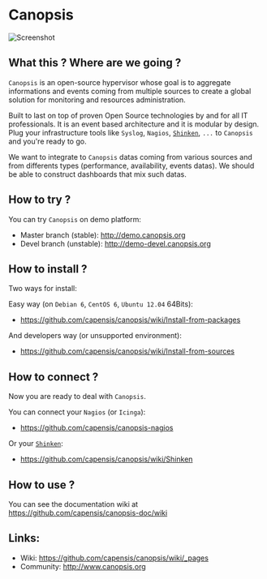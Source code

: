 # Canopsis
![Screenshot](https://raw.github.com/capensis/canopsis/develop/screenshots/01.png)

## What this ? Where are we going ?
`Canopsis` is an open-source hypervisor whose goal is to aggregate informations and events coming from multiple sources to create a global solution for monitoring and resources administration.

Built to last on top of proven Open Source technologies by and for all IT professionals. It is an event based architecture and it is modular by design. Plug your infrastructure tools like `Syslog`, `Nagios`, [`Shinken`](https://github.com/naparuba/shinken), `...` to `Canopsis` and you're ready to go.

We want to integrate to `Canopsis` datas coming from various sources and from differents types (performance, availability, events datas). We should be able to construct dashboards that mix such datas.

## How to try ?

You can try `Canopsis` on demo platform:
* Master branch (stable): http://demo.canopsis.org
* Devel branch (unstable): http://demo-devel.canopsis.org

## How to install ?
Two ways for install:

Easy way (on `Debian 6`, `CentOS 6`, `Ubuntu 12.04` 64Bits):
* https://github.com/capensis/canopsis/wiki/Install-from-packages

And developers way (or unsupported environment):
* https://github.com/capensis/canopsis/wiki/Install-from-sources

## How to connect ?
Now you are ready to deal with `Canopsis`.

You can connect your `Nagios` (or `Icinga`):
* https://github.com/capensis/canopsis-nagios

Or your [`Shinken`](https://github.com/naparuba/shinken):
* https://github.com/capensis/canopsis/wiki/Shinken

## How to use ?

You can see the documentation wiki at https://github.com/capensis/canopsis-doc/wiki

## Links:
* Wiki: https://github.com/capensis/canopsis/wiki/_pages
* Community: http://www.canopsis.org

